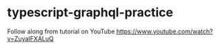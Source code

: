 # typescript-graphql-practice

Follow along from tutorial on YouTube https://www.youtube.com/watch?v=ZuyaIFXALuQ
